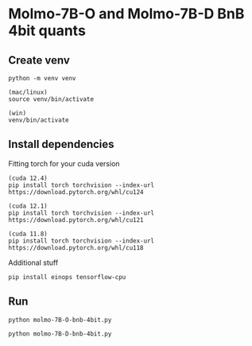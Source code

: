 # Molmo-7B-O and Molmo-7B-D BnB 4bit quants

## Create venv

```
python -m venv venv
```


```
(mac/linux)
source venv/bin/activate

(win)
venv/bin/activate
```


## Install dependencies

Fitting torch for your cuda version
```
(cuda 12.4)
pip install torch torchvision --index-url https://download.pytorch.org/whl/cu124

(cuda 12.1)
pip install torch torchvision --index-url https://download.pytorch.org/whl/cu121

(cuda 11.8)
pip install torch torchvision --index-url https://download.pytorch.org/whl/cu118
```

Additional stuff

```
pip install einops tensorflow-cpu
```

## Run

```
python molmo-7B-O-bnb-4bit.py

python molmo-7B-D-bnb-4bit.py
```
